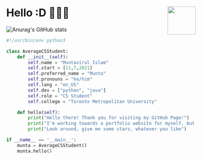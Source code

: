 # Hello :D 👨🏽‍💻 <a href='https://muntalee.net/'><img align='right' src="https://i.imgur.com/x45MFlk.png" width="75"></a>
![Anurag's GitHub stats](https://github-readme-stats.vercel.app/api?username=muntalee&theme=dark&show_icons=true)
```python
#!/usr/bin/env python3

class AverageCSStudent:
    def __init__(self):
        self.name = "Muntasirul Islam"
        self.start = [11,7,2021]
        self.preferred_name = "Munta"
        self.pronouns = "he/him"
        self.lang = "en_US"
        self.dev = ["python", "java"]
        self.role = "CS Student"
        self.college = "Toronto Metropolitan University"

    def hello(self):
        print("Hello there! Thank you for visiting my GitHub Page!")
        print("I'm working towards a portfolio website for myself, but for now this will do")
        print("Look around, give me some stars, whatever you like")

if __name__ == '__main__':
    munta = AverageCSStudent()
    munta.hello()
```

